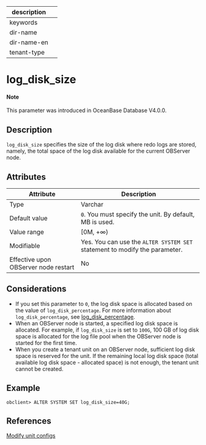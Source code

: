 | description ||
|---|---|
| keywords ||
| dir-name ||
| dir-name-en ||
| tenant-type ||

# log_disk_size

<main id="notice" type='explain'>
  <h4>Note</h4>
  <p> This parameter was introduced in OceanBase Database V4.0.0.  </p>
</main>

## Description

`log_disk_size` specifies the size of the log disk where redo logs are stored, namely, the total space of the log disk available for the current OBServer node.

## Attributes

| **Attribute** | **Description** |
| --- | --- |
| Type | Varchar |
| Default value | `0`. You must specify the unit. By default, MB is used.  |
| Value range | [0M, +∞) |
| Modifiable | Yes. You can use the `ALTER SYSTEM SET` statement to modify the parameter.  |
| Effective upon OBServer node restart | No |

## Considerations

* If you set this parameter to `0`, the log disk space is allocated based on the value of <code>log_disk_percentage</code>. For more information about <code>log_disk_percentage</code>, see <a href="12600.log_disk_percentage.md">log_disk_percentage</a>.
* When an OBServer node is started, a specified log disk space is allocated. For example, if <code>log_disk_size</code> is set to `100G`, 100 GB of log disk space is allocated for the log file pool when the OBServer node is started for the first time.
* When you create a tenant unit on an OBServer node, sufficient log disk space is reserved for the unit. If the remaining local log disk space (total available log disk space - allocated space) is not enough, the tenant unit cannot be created.

## Example

```shell
obclient> ALTER SYSTEM SET log_disk_size=40G;
```

## References

[Modify unit configs](../../../../600.manage/200.tenant-management/600.common-tenant-operations/1600.resource-specification-management/200.modify-the-configuration-of-a-resource-unit.md)
